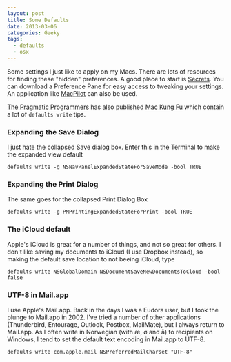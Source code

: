 ```yaml
---
layout: post
title: Some Defaults
date: 2013-03-06
categories: Geeky
tags:
  - defaults
  - osx
---
```


Some settings I just like to apply on my Macs. There are lots of resources for finding these "hidden" preferences. A good place to start is [Secrets][1]. You can download a Preference Pane for easy access to tweaking your settings. An application like [MacPilot][2] can also be used.

[The Pragmatic Programmers][3] has also published [Mac Kung Fu][4] which contain a lot of `defaults write` tips.

### Expanding the Save Dialog​

I just hate the collapsed Save dialog box. Enter this in the Terminal to make the expanded view default


    defaults write -g NSNavPanelExpandedStateForSaveMode -bool TRUE

### Expanding the Print Dialog

The same goes for the collapsed Print Dialog Box


    defaults write -g PMPrintingExpandedStateForPrint -bool TRUE

### The iCloud default

Apple's iCloud is great for a number of things, and not so great for others. I don't like saving my documents to iCloud (I use Dropbox instead), so making the default save location to not beeing iCloud, type


    defaults write NSGlobalDomain NSDocumentSaveNewDocumentsToCloud -bool false

### UTF-8 in Mail.app

I use Apple's Mail.app. Back in the days I was a Eudora user, but I took the plunge to Mail.app in 2002. I've tried a number of other applications (Thunderbird, Entourage, Outlook, Postbox, MailMate), but I always return to Mail.app. As I often write in Norwegian (with æ, ø and å) to recipients on Windows, I tend to set the default text encoding in Mail.app to UTF-8.


    defaults write com.apple.mail NSPreferredMailCharset "UTF-8"

[1]: http://secrets.blacktree.com
[2]: http://www.koingosw.com/products/macpilot.php
[3]: http://www.pragprog.com
[4]: http://pragprog.com/book/ktmack2/mac-kung-fu
